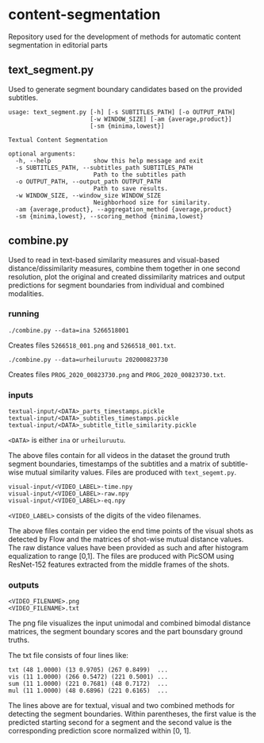 # content-segmentation
Repository used for the development of methods for automatic content segmentation in editorial parts


## text_segment.py
Used to generate segment boundary candidates based on the provided subtitles.

```
usage: text_segment.py [-h] [-s SUBTITLES_PATH] [-o OUTPUT_PATH]
                       [-w WINDOW_SIZE] [-am {average,product}]
                       [-sm {minima,lowest}]

Textual Content Segmentation

optional arguments:
  -h, --help            show this help message and exit
  -s SUBTITLES_PATH, --subtitles_path SUBTITLES_PATH
                        Path to the subtitles path
  -o OUTPUT_PATH, --output_path OUTPUT_PATH
                        Path to save results.
  -w WINDOW_SIZE, --window_size WINDOW_SIZE
                        Neighborhood size for similarity.
  -am {average,product}, --aggregation_method {average,product}
  -sm {minima,lowest}, --scoring_method {minima,lowest}
```

## combine.py
Used to read in text-based similarity measures and visual-based
distance/dissimilarity measures, combine them together in one second
resolution, plot the original and created dissimilarity matrices and
output predictions for segment boundaries from individual and combined
modalities.

### running

```
./combine.py --data=ina 5266518001
```

Creates files `5266518_001.png` and `5266518_001.txt`.

```
./combine.py --data=urheiluruutu 202000823730
```

Creates files `PROG_2020_00823730.png` and `PROG_2020_00823730.txt`.

### inputs

```
textual-input/<DATA>_parts_timestamps.pickle
textual-input/<DATA>_subtitles_timestamps.pickle
textual-input/<DATA>_subtitle_title_similarity.pickle
```

`<DATA>` is either `ina` or `urheiluruutu`.

The above files contain for all videos in the dataset the ground truth
segment boundaries, timestamps of the subtitles and a matrix of
subtitle-wise mutual similarity values.  Files are produced with
`text_segemt.py`.

```
visual-input/<VIDEO_LABEL>-time.npy
visual-input/<VIDEO_LABEL>-raw.npy
visual-input/<VIDEO_LABEL>-eq.npy
```

`<VIDEO_LABEL>` consists of the digits of the video filenames.

The above files contain per video the end time points of the visual
shots as detected by Flow and the matrices of shot-wise mutual
distance values. The raw distance values have been provided as such
and after histogram equalization to range [0,1].  The files are
produced with PicSOM using ResNet-152 features extracted from the
middle frames of the shots.

### outputs

```
<VIDEO_FILENAME>.png
<VIDEO_FILENAME>.txt
```

The png file visualizes the input unimodal and combined bimodal
distance matrices, the segment boundary scores and the part bounsdary
ground truths.

The txt file consists of four lines like:
```
txt (48 1.0000) (13 0.9705) (267 0.8499)  ...
vis (11 1.0000) (266 0.5472) (221 0.5001) ...
sum (11 1.0000) (221 0.7681) (48 0.7172)  ...
mul (11 1.0000) (48 0.6896) (221 0.6165)  ...
```

The lines above are for textual, visual and two combined methods for
detecting the segment boundaries.  Within parentheses, the first value
is the predicted starting second for a segment and the second value is
the corresponding prediction score normalized within [0, 1].

